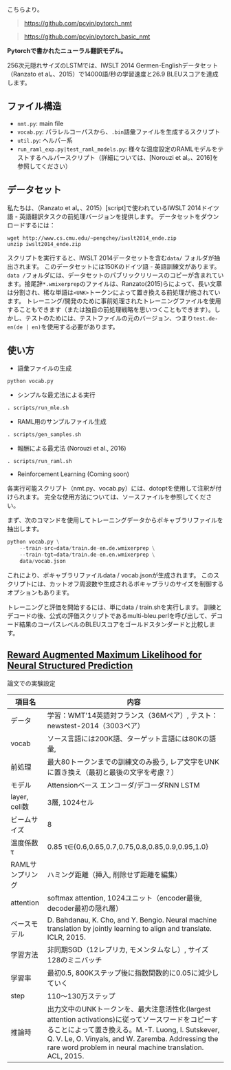 こちらより。

> https://github.com/pcyin/pytorch_nmt

> https://github.com/pcyin/pytorch_basic_nmt


**Pytorchで書かれたニューラル翻訳モデル。**

256次元隠れサイズのLSTMでは、IWSLT 2014 Germen-Englishデータセット（Ranzato et al。、2015）で14000語/秒の学習速度と26.9 BLEUスコアを達成します。



## ファイル構造

- `nmt.py`: main file
- `vocab.py`: パラレルコーパスから、`.bin`語彙ファイルを生成するスクリプト
- `util.py`: ヘルパー系
- `run_raml_exp.py|test_raml_models.py`: 様々な温度設定のRAMLモデルをテストするヘルパースクリプト（詳細については、[Norouzi et al。、2016]を参照してください）



## データセット

私たちは、（Ranzato et al。、2015）[script]で使われているIWSLT 2014ドイツ語 - 英語翻訳タスクの前処理バージョンを提供します。 データセットをダウンロードするには：

```shell
wget http://www.cs.cmu.edu/~pengchey/iwslt2014_ende.zip
unzip iwslt2014_ende.zip
```

スクリプトを実行すると、IWSLT 2014データセットを含む`data/` フォルダが抽出されます。 このデータセットには150Kのドイツ語 - 英語訓練文があります。` data /`フォルダには、データセットのパブリックリリースのコピーが含まれています。接尾辞`*.wmixerprep`のファイルは、Ranzato(2015)らによって、長い文章は分割され、稀な単語は`<UNK>`トークンによって置き換える前処理が施されています。 トレーニング/開発のために事前処理されたトレーニングファイルを使用することもできます（または独自の前処理戦略を思いつくこともできます）。しかし、テストのためには、テストファイルの元のバージョン、つまり`test.de-en(de | en)`を使用する必要があります。 



## 使い方

- 語彙ファイルの生成

```
python vocab.py
```

- シンプルな最尤法による実行

```
. scripts/run_mle.sh
```

- RAML用のサンプルファイル生成

```
. scripts/gen_samples.sh
```

- 報酬による最尤法 (Norouzi et al., 2016)

```
. scripts/run_raml.sh
```

- Reinforcement Learning (Coming soon)



各実行可能スクリプト（nmt.py、vocab.py）には、dotoptを使用して注釈が付けられます。 完全な使用方法については、ソースファイルを参照してください。



まず、次のコマンドを使用してトレーニングデータからボキャブラリファイルを抽出します。

```python
python vocab.py \
    --train-src=data/train.de-en.de.wmixerprep \
    --train-tgt=data/train.de-en.en.wmixerprep \
    data/vocab.json
```

これにより、ボキャブラリファイルdata / vocab.jsonが生成されます。 このスクリプトには、カットオフ周波数や生成されるボキャブラリのサイズを制御するオプションもあります。

トレーニングと評価を開始するには、単にdata / train.shを実行します。 訓練とデコードの後、公式の評価スクリプトであるmulti-bleu.perlを呼び出して、デコード結果のコーパスレベルのBLEUスコアをゴールドスタンダードと比較します。





## [Reward Augmented Maximum Likelihood for Neural Structured Prediction](https://arxiv.org/pdf/1609.00150.pdf)

論文での実験設定

| 項目名           | 内容                                                         |
| ---------------- | ------------------------------------------------------------ |
| データ           | 学習：WMT'14英語対フランス（36Mペア）, テスト：newstest-2014（3003ペア） |
| vocab            | ソース言語には200K語、ターゲット言語には80Kの語彙,           |
| 前処理           | 最大80トークンまでの訓練文のみ扱う, レア文字をUNKに置き換え（最初と最後の文字を考慮？） |
| モデル           | Attensionベース エンコーダ/デコーダRNN LSTM                  |
| layer, cell数    | 3層, 1024セル                                                |
| ビームサイズ     | 8                                                            |
| 温度係数τ        | 0.85 τ∈{0.6,0.65,0.7,0.75,0.8,0.85,0.9,0.95,1.0}             |
| RAMLサンプリング | ハミング距離（挿入, 削除せず距離を編集）                     |
| attention        | softmax attention, 1024ユニット（encoder最後, decoder最初の隠れ層） |
| ベースモデル     | D. Bahdanau, K. Cho, and Y. Bengio. Neural machine translation by jointly learning to align and translate. ICLR, 2015. |
| 学習方法         | 非同期SGD（12レプリカ, モメンタムなし）, サイズ128のミニバッチ |
| 学習率           | 最初0.5, 800Kステップ後に指数関数的に0.05に減少していく      |
| step             | 110〜130万ステップ                                           |
| 推論時           | 出力文中のUNKトークンを、最大注意活性化(largest attention activations)に従ってソースワードをコピーすることによって置き換える。M.-T. Luong, I. Sutskever, Q. V. Le, O. Vinyals, and W. Zaremba. Addressing the rare word problem in neural machine translation. ACL, 2015. |



















